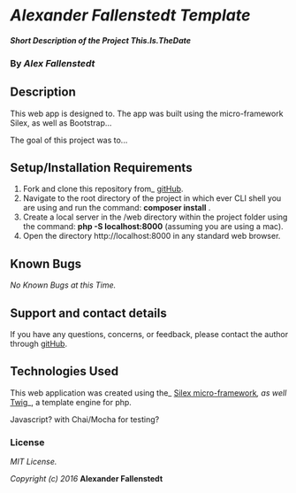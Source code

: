 # _Alexander Fallenstedt Template_

#### _Short Description of the Project_ _This.Is.TheDate_

### By _**Alex Fallenstedt**_

## Description

This web app is designed to. The app was built using the micro-framework Silex, as well as Bootstrap...

The goal of this project was to...

## Setup/Installation Requirements

1. Fork and clone this repository from_ [gitHub](https://github.com/Fallenstedt/THERESTOFTHELINK).
2. Navigate to the root directory of the project in which ever CLI shell you are using and run the command: __composer install__ .
3. Create a local server in the /web directory within the project folder using the command: __php -S localhost:8000__ (assuming you are using a mac).
4. Open the directory http://localhost:8000 in any standard web browser.

## Known Bugs

_No Known Bugs at this Time._

## Support and contact details

If you have any questions, concerns, or feedback, please contact the author through [gitHub](https://github.com/Fallenstedt/php-code-review-2).

## Technologies Used

This web application was created using the_  [Silex micro-framework](http://silex.sensiolabs.org/)_, as well_ [Twig](http://twig.sensiolabs.org/)_, a template engine for php.

Javascript? with Chai/Mocha for testing?

### License

_MIT License._

_Copyright (c) 2016_ **Alexander Fallenstedt**
